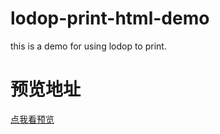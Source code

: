 # lodop-print-html-demo
this is a demo for using lodop to print.
# 预览地址
<a href="http://htmlpreview.github.io/?https://github.com/namedyouZai/lodop-print-html-demo/blob/master/index.html">点我看预览</a>
